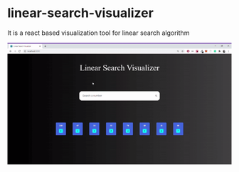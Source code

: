 # linear-search-visualizer
It is a react based visualization tool for linear search algorithm

![](lsv.gif)
